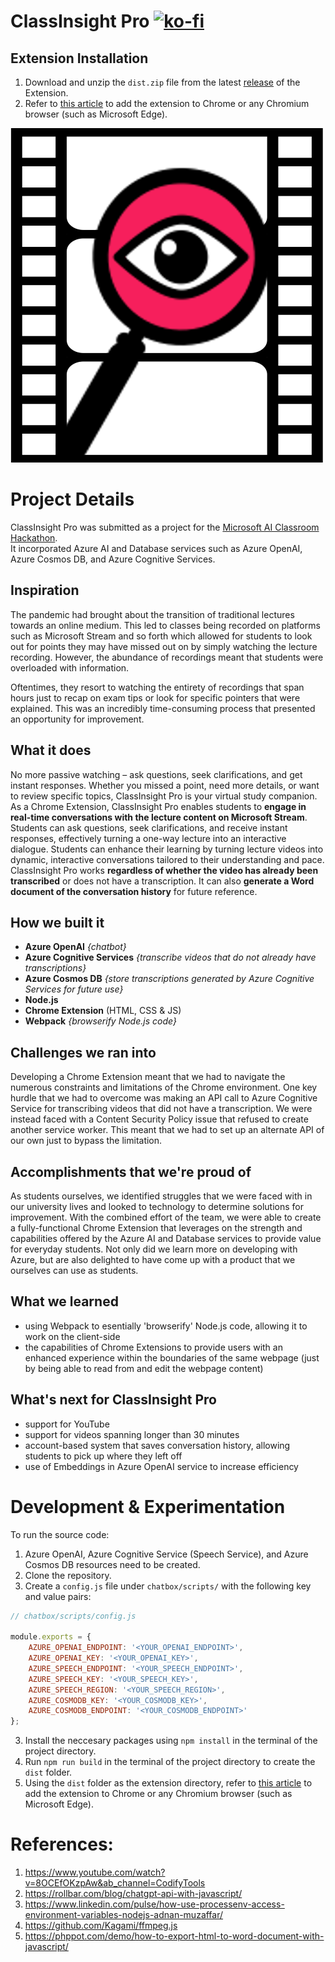 # ClassInsight Pro [![ko-fi](https://ko-fi.com/img/githubbutton_sm.svg)](https://ko-fi.com/U7U86VME5)
## Extension Installation
1. Download and unzip the `dist.zip` file from the latest [release](https://github.com/Diskordlit/ClassInsight/releases) of the Extension.
2. Refer to [this article](https://webkul.com/blog/how-to-install-the-unpacked-extension-in-chrome/) to add the extension to Chrome or any Chromium browser (such as Microsoft Edge).

![ClassInsight Icon](https://github.com/Diskordlit/ClassInsight/blob/main/images/AI%20Classroom%20Hackathon.png)

# Project Details
ClassInsight Pro was submitted as a project for the [Microsoft AI Classroom Hackathon](https://microsoftaiclassroom.devpost.com/). <br>
It incorporated Azure AI and Database services such as Azure OpenAI, Azure Cosmos DB, and Azure Cognitive Services.

## Inspiration
The pandemic had brought about the transition of traditional lectures towards an online medium. This led to classes being recorded on platforms such as Microsoft Stream and so forth which allowed for students to look out for points they may have missed out on by simply watching the lecture recording. However, the abundance of recordings meant that students were overloaded with information. 

Oftentimes, they resort to watching the entirety of recordings that span hours just to recap on exam tips or look for specific pointers that were explained. This was an incredibly time-consuming process that presented an opportunity for improvement.

## What it does
No more passive watching – ask questions, seek clarifications, and get instant responses. Whether you missed a point, need more details, or want to review specific topics, ClassInsight Pro is your virtual study companion. As a Chrome Extension, ClassInsight Pro enables students to **engage in real-time conversations with the lecture content on Microsoft Stream**. Students can ask questions, seek clarifications, and receive instant responses, effectively turning a one-way lecture into an interactive dialogue. Students can enhance their learning by turning lecture videos into dynamic, interactive conversations tailored to their understanding and pace. ClassInsight Pro works **regardless of whether the video has already been transcribed** or does not have a transcription. It can also **generate a Word document of the conversation history** for future reference.

## How we built it
- **Azure OpenAI** _{chatbot}_
- **Azure Cognitive Services** _{transcribe videos that do not already have transcriptions}_
- **Azure Cosmos DB** _{store transcriptions generated by Azure Cognitive Services for future use}_
- **Node.js**
- **Chrome Extension** (HTML, CSS & JS)
- **Webpack** _{browserify Node.js code}_

## Challenges we ran into
Developing a Chrome Extension meant that we had to navigate the numerous constraints and limitations of the Chrome environment. One key hurdle that we had to overcome was making an API call to Azure Cognitive Service for transcribing videos that did not have a transcription. We were instead faced with a Content Security Policy issue that refused to create another service worker. This meant that we had to set up an alternate API of our own just to bypass the limitation.

## Accomplishments that we're proud of
As students ourselves, we identified struggles that we were faced with in our university lives and looked to technology to determine solutions for improvement. With the combined effort of the team, we were able to create a fully-functional Chrome Extension that leverages on the strength and capabilities offered by the Azure AI and Database services to provide value for everyday students. Not only did we learn more on developing with Azure, but are also delighted to have come up with a product that we ourselves can use as students.

## What we learned
- using Webpack to esentially 'browserify' Node.js code, allowing it to work on the client-side
- the capabilities of Chrome Extensions to provide users with an enhanced experience within the boundaries of the same webpage (just by being able to read from and edit the webpage content)

## What's next for ClassInsight Pro
- support for YouTube
- support for videos spanning longer than 30 minutes
- account-based system that saves conversation history, allowing students to pick up where they left off
- use of Embeddings in Azure OpenAI service to increase efficiency

# Development & Experimentation
To run the source code:
1. Azure OpenAI, Azure Cognitive Service (Speech Service), and Azure Cosmos DB resources need to be created.
2. Clone the repository.
3. Create a `config.js` file under `chatbox/scripts/` with the following key and value pairs:
```javascript
// chatbox/scripts/config.js

module.exports = {
    AZURE_OPENAI_ENDPOINT: '<YOUR_OPENAI_ENDPOINT>',
    AZURE_OPENAI_KEY: '<YOUR_OPENAI_KEY>',
    AZURE_SPEECH_ENDPOINT: '<YOUR_SPEECH_ENDPOINT>',
    AZURE_SPEECH_KEY: '<YOUR_SPEECH_KEY>',
    AZURE_SPEECH_REGION: '<YOUR_SPEECH_REGION>',
    AZURE_COSMODB_KEY: '<YOUR_COSMODB_KEY>',
    AZURE_COSMODB_ENDPOINT: '<YOUR_COSMODB_ENDPOINT>'
};
```
3. Install the neccesary packages using `npm install` in the terminal of the project directory.
4. Run `npm run build` in the terminal of the project directory to create the `dist` folder.
5. Using the `dist` folder as the extension directory, refer to [this article](https://webkul.com/blog/how-to-install-the-unpacked-extension-in-chrome/) to add the extension to Chrome or any Chromium browser (such as Microsoft Edge).

# References:
1. https://www.youtube.com/watch?v=8OCEfOKzpAw&ab_channel=CodifyTools
2. https://rollbar.com/blog/chatgpt-api-with-javascript/
3. https://www.linkedin.com/pulse/how-use-processenv-access-environment-variables-nodejs-adnan-muzaffar/
4. https://github.com/Kagami/ffmpeg.js
5. https://phppot.com/demo/how-to-export-html-to-word-document-with-javascript/
